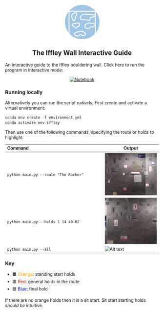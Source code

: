 <div align="center">

![Alt text](img/icon.png?raw=true "Icon")

## The Iffley Wall Interactive Guide

</div>

 An interactive guide to the Iffley bouldering wall. Click here to run the program in interactive mode:

 <div align="center">

 [![Notebook](https://colab.research.google.com/assets/colab-badge.svg)](https://colab.research.google.com/github/iacobo/iffley-wall-app/blob/main/notebook.ipynb)

 </div>

### Running locally

Alternatively you can run the script natively. First create and activate a virtual environment:

```python
conda env create -f environment.yml
conda activate env-iffley
```

Then use one of the following commands, specifying the route or holds to highlight:

Command⠀⠀⠀⠀⠀⠀⠀⠀⠀⠀⠀⠀⠀⠀⠀⠀⠀⠀⠀⠀⠀⠀⠀  | Output
--------|-------
`python main.py --route "The Rocker"` | ![Alt text](img/rocker.png?raw=true "The Rocker")
`python main.py --holds 1 14 40 62` | ![Alt text](img/holds.png?raw=true "Holds")
`python main.py --all` | ![Alt text](img/all.png?raw=true "Holds")

### Key

- 🟧 <span style="color:orange">Orange</span>: standing start holds
- 🟥 <span style="color:red">Red</span>: general holds in the route
- 🟦 <span style="color:blue">Blue</span>: final hold

If there are no orange holds then it is a sit start. Sit start starting holds *should be* intuitive.
